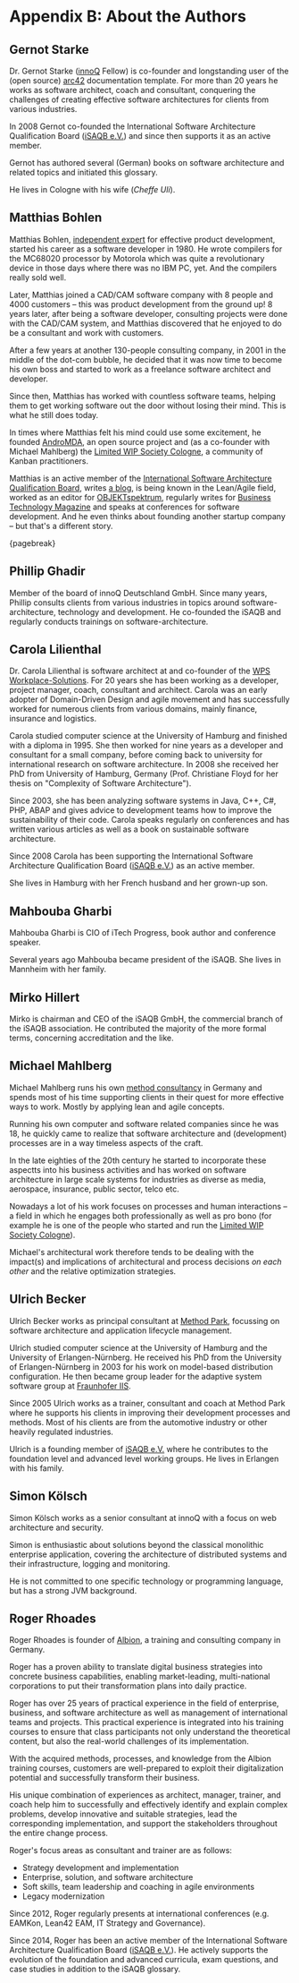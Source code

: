 
# Appendix B: About the Authors

## Gernot Starke

Dr. Gernot Starke ([innoQ](http://innoq.com) Fellow) is co-founder and
longstanding user of the (open source) [arc42](https://arc42.org)
documentation template. For more than 20 years he works as software
architect, coach and consultant, conquering the challenges of creating effective software architectures for clients from various industries.

In 2008 Gernot co-founded the International Software Architecture Qualification Board ([iSAQB e.V.](https://isaqb.org)) and since then
supports it as an active member.

Gernot has authored several (German) books on software architecture and related topics and initiated this glossary.

He lives in Cologne with his wife (_Cheffe Uli_).


## Matthias Bohlen

Matthias Bohlen, [independent expert](http://mbohlen.de) for effective product development, started his career as a software developer in 1980. He wrote compilers for the MC68020 processor by Motorola which was quite a revolutionary device in those days where there was no IBM PC, yet. And the compilers really sold well.

Later, Matthias joined a CAD/CAM software company with 8 people and 4000 customers – this was product development from the ground up! 8 years later, after being a software developer, consulting projects were done with the CAD/CAM system, and Matthias discovered that he enjoyed to do be a consultant and work with customers.

After a few years at another 130-people consulting company, in 2001 in the middle of the dot-com bubble, he decided that it was now time to become his own boss and started to work as a freelance software architect and developer.

Since then, Matthias has worked with countless software teams, helping them to get working software out the door without losing their mind. This is what he still does today.

In times where Matthias felt his mind could use some excitement, he founded [AndroMDA](http://www.andromda.org), an open source project and (as a co-founder with Michael Mahlberg) the [Limited WIP Society Cologne](http://lwscologne.de), a community of Kanban practitioners.

Matthias is an active member of the [International Software Architecture Qualification Board](http://www.isaqb.org), writes [a blog](http://mbohlen.de), is being known in the Lean/Agile field, worked as an editor for [OBJEKTspektrum](http://www.objektspektrum.de), regularly writes for [Business Technology Magazine](https://jaxenter.de/magazine/business-technology) and speaks at conferences for software development. And he even thinks about founding another startup company – but that's a different story.

{pagebreak}

## Phillip Ghadir

Member of the board of innoQ Deutschland GmbH. Since many years, Phillip consults
clients from various industries in topics around software-architecture,
technology and development. He co-founded the iSAQB and regularly conducts trainings
on software-architecture.


## Carola Lilienthal

Dr. Carola Lilienthal is software architect at and co-founder of the [WPS Workplace-Solutions](https://wps.de). 
For 20 years she has been working as a developer, project manager, coach, consultant and architect. Carola was an early adopter of Domain-Driven Design and agile movement and has successfully worked for numerous clients from various domains, mainly finance, insurance and logistics.

Carola studied computer science at the University of Hamburg and finished with a diploma in 1995. She then worked for nine years as a
developer and consultant for a small company, before coming back to university for international research on software architecture. In 2008 she received her PhD from University of Hamburg, Germany (Prof. Christiane Floyd for her thesis on "Complexity of Software Architecture").

Since 2003, she has been analyzing software systems in Java, C++, C#, PHP, ABAP and gives advice to development teams how to improve the sustainability of their code. Carola speaks regularly on conferences and has written various articles as well as a book on sustainable software architecture.

Since 2008 Carola has been supporting the International Software Architecture Qualification Board ([iSAQB e.V.](http://isaqb.org)) as an active member.

She lives in Hamburg with her French husband and her grown-up son.


## Mahbouba Gharbi

Mahbouba Gharbi is CIO of iTech Progress, book author and conference speaker.

Several years ago Mahbouba became president of the iSAQB. She lives in Mannheim with her family.

## Mirko Hillert

Mirko is chairman and CEO of the iSAQB GmbH, the commercial branch of the iSAQB association. He contributed the majority of the more formal terms, concerning accreditation and the like.


## Michael Mahlberg

Michael Mahlberg runs his own [method consultancy](http://consulting-guild.de) in Germany and spends most of his time supporting clients in their quest for more effective ways to work. Mostly by applying lean and agile concepts.

Running his own computer and software related companies since he was 18, he quickly came to realize that software architecture and (development) processes are in a way timeless aspects of the craft.

In the late eighties of the 20th century he started to incorporate these aspectts into his business activities and has worked on software architecture in large scale systems for industries as diverse as media, aerospace, insurance, public sector, telco etc.

Nowadays a lot of his work focuses on processes and human interactions – a field in which he engages both professionally as well as pro bono (for example he is one of the people who started and run the [Limited WIP Society Cologne](http://lwscologne.de)).

Michael's architectural work therefore tends to be dealing with the impact(s) and implications of architectural and process decisions _on each other_ and the relative optimization strategies.



## Ulrich Becker

Ulrich Becker works as principal consultant at [Method Park](http://www.methodpark.de), focussing on software architecture and application lifecycle management.

Ulrich studied computer science at the University of Hamburg and the University of Erlangen-Nürnberg. He received his PhD from the University of Erlangen-Nürnberg in 2003 for his work on model-based distribution configuration. He then became group leader for the adaptive system software group at [Fraunhofer IIS](http://www.iis.fraunhofer.de/).

Since 2005 Ulrich works as a trainer, consultant and coach at Method Park where he supports his clients in improving their development processes and methods. Most of his clients are from the automotive industry or other heavily regulated industries.

Ulrich is a founding member of [iSAQB e.V.](http://isaqb.org) where he contributes to the foundation level and advanced level working groups. He lives in Erlangen with his family.


## Simon Kölsch
Simon Kölsch works as a senior consultant at innoQ with a focus on web architecture and security.


Simon is enthusiastic about solutions beyond the classical monolithic enterprise application, covering the architecture of distributed systems and their infrastructure, logging and monitoring. 

He is not committed to one specific technology or programming language, but has a strong JVM background.

## Roger Rhoades

Roger Rhoades is founder of [Albion](https://albionacademy.de), a training and consulting company in Germany. 

Roger has a proven ability to translate digital business strategies into concrete business capabilities, enabling market-leading, multi-national corporations to put their transformation plans into daily practice. 

Roger has over 25 years of practical experience in the field of enterprise, business, and software architecture as well as management of international teams and projects. This practical experience is integrated into his training courses to ensure that class participants not only understand the theoretical content, but also the real-world challenges of its implementation.

With the acquired methods, processes, and knowledge from the Albion training courses, customers are well-prepared to exploit their digitalization potential and successfully transform their business.

His unique combination of experiences as architect, manager, trainer, and coach help him to successfully and effectively identify and explain complex problems, develop innovative and suitable strategies, lead the corresponding implementation, and support the stakeholders throughout the entire change process.

Roger's focus areas as consultant and trainer are as follows:
* Strategy development and implementation
* Enterprise, solution, and software architecture 
* Soft skills, team leadership and coaching in agile environments
* Legacy modernization

Since 2012, Roger regularly presents at international conferences (e.g. EAMKon, Lean42 EAM, IT Strategy and Governance).

Since 2014, Roger has been an active member of the International Software Architecture Qualification Board ([iSAQB e.V.](http://isaqb.org)). He actively supports the evolution of the foundation and advanced curricula, exam questions, and case studies in addition to the iSAQB glossary.


